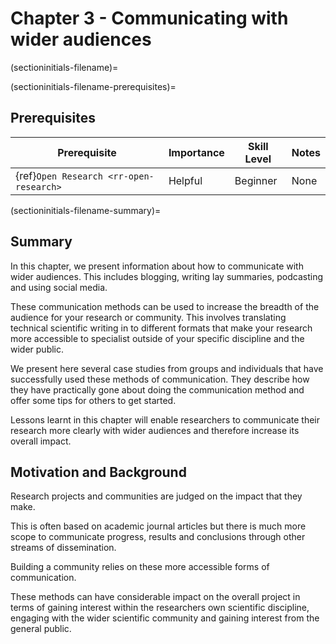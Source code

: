 # Chapter 3 - Communicating with wider audiences

(sectioninitials-filename)=


(sectioninitials-filename-prerequisites)=
## Prerequisites


| Prerequisite | Importance | Skill Level | Notes |
| -------------|----------|------|----|
| {ref}`Open Research <rr-open-research>` | Helpful | Beginner | None |


(sectioninitials-filename-summary)=
## Summary
In this chapter, we present information about how to communicate with wider audiences. This includes blogging, writing lay summaries, podcasting and using social media. 

These communication methods can be used to increase the breadth of the audience for your research or community. This involves translating technical scientific writing in to different formats that make your research more accessible to specialist outside of your specific discipline and the wider public.

We present here several case studies from groups and individuals that have successfully used these methods of communication. They describe how they have practically gone about doing the communication method and offer some tips for others to get started.

Lessons learnt in this chapter will enable researchers to communicate their research more clearly with wider audiences and therefore increase its overall impact.


## Motivation and Background
Research projects and communities are judged on the impact that they make. 

This is often based on academic journal articles but there is much more scope to communicate progress, results and conclusions through other streams of dissemination. 

Building a community relies on these more accessible forms of communication.

These methods can have considerable impact on the overall project in terms of gaining interest within the researchers own scientific discipline, engaging with the wider scientific community and gaining interest from the general public.
